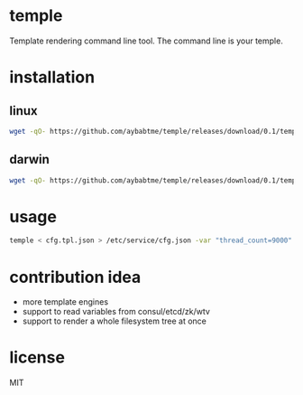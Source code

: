 # temple

Template rendering command line tool. The command line is your temple.

# installation

## linux

```bash
wget -qO- https://github.com/aybabtme/temple/releases/download/0.1/temple_linux.tar.gz | tar xvz
```

## darwin

```bash
wget -qO- https://github.com/aybabtme/temple/releases/download/0.1/temple_linux.tar.gz | tar xvz
```

# usage

```bash
temple < cfg.tpl.json > /etc/service/cfg.json -var "thread_count=9000"
```

# contribution idea

* more template engines
* support to read variables from consul/etcd/zk/wtv
* support to render a whole filesystem tree at once

# license

MIT
